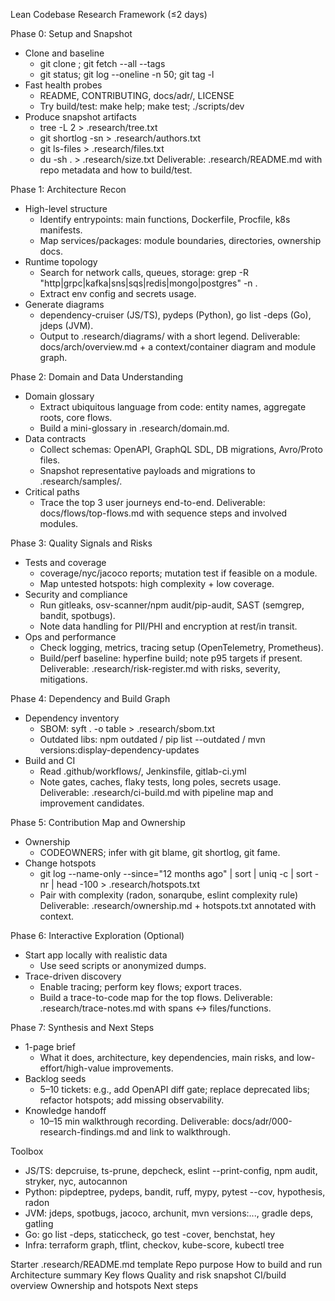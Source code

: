 Lean Codebase Research Framework (≤2 days)

Phase 0: Setup and Snapshot
- Clone and baseline
  - git clone <repo>; git fetch --all --tags
  - git status; git log --oneline -n 50; git tag -l
- Fast health probes
  - README, CONTRIBUTING, docs/adr/, LICENSE
  - Try build/test: make help; make test; ./scripts/dev
- Produce snapshot artifacts
  - tree -L 2 > .research/tree.txt
  - git shortlog -sn > .research/authors.txt
  - git ls-files > .research/files.txt
  - du -sh . > .research/size.txt
Deliverable: .research/README.md with repo metadata and how to build/test.

Phase 1: Architecture Recon
- High-level structure
  - Identify entrypoints: main functions, Dockerfile, Procfile, k8s manifests.
  - Map services/packages: module boundaries, directories, ownership docs.
- Runtime topology
  - Search for network calls, queues, storage: grep -R "http|grpc|kafka|sns|sqs|redis|mongo|postgres" -n .
  - Extract env config and secrets usage.
- Generate diagrams
  - dependency-cruiser (JS/TS), pydeps (Python), go list -deps (Go), jdeps (JVM).
  - Output to .research/diagrams/ with a short legend.
Deliverable: docs/arch/overview.md + a context/container diagram and module graph.

Phase 2: Domain and Data Understanding
- Domain glossary
  - Extract ubiquitous language from code: entity names, aggregate roots, core flows.
  - Build a mini-glossary in .research/domain.md.
- Data contracts
  - Collect schemas: OpenAPI, GraphQL SDL, DB migrations, Avro/Proto files.
  - Snapshot representative payloads and migrations to .research/samples/.
- Critical paths
  - Trace the top 3 user journeys end-to-end.
Deliverable: docs/flows/top-flows.md with sequence steps and involved modules.

Phase 3: Quality Signals and Risks
- Tests and coverage
  - coverage/nyc/jacoco reports; mutation test if feasible on a module.
  - Map untested hotspots: high complexity + low coverage.
- Security and compliance
  - Run gitleaks, osv-scanner/npm audit/pip-audit, SAST (semgrep, bandit, spotbugs).
  - Note data handling for PII/PHI and encryption at rest/in transit.
- Ops and performance
  - Check logging, metrics, tracing setup (OpenTelemetry, Prometheus).
  - Build/perf baseline: hyperfine build; note p95 targets if present.
Deliverable: .research/risk-register.md with risks, severity, mitigations.

Phase 4: Dependency and Build Graph
- Dependency inventory
  - SBOM: syft . -o table > .research/sbom.txt
  - Outdated libs: npm outdated / pip list --outdated / mvn versions:display-dependency-updates
- Build and CI
  - Read .github/workflows/, Jenkinsfile, gitlab-ci.yml
  - Note gates, caches, flaky tests, long poles, secrets usage.
Deliverable: .research/ci-build.md with pipeline map and improvement candidates.

Phase 5: Contribution Map and Ownership
- Ownership
  - CODEOWNERS; infer with git blame, git shortlog, git fame.
- Change hotspots
  - git log --name-only --since="12 months ago" | sort | uniq -c | sort -nr | head -100 > .research/hotspots.txt
  - Pair with complexity (radon, sonarqube, eslint complexity rule)
Deliverable: .research/ownership.md + hotspots.txt annotated with context.

Phase 6: Interactive Exploration (Optional)
- Start app locally with realistic data
  - Use seed scripts or anonymized dumps.
- Trace-driven discovery
  - Enable tracing; perform key flows; export traces.
  - Build a trace-to-code map for the top flows.
Deliverable: .research/trace-notes.md with spans ↔ files/functions.

Phase 7: Synthesis and Next Steps
- 1-page brief
  - What it does, architecture, key dependencies, main risks, and low-effort/high-value improvements.
- Backlog seeds
  - 5–10 tickets: e.g., add OpenAPI diff gate; replace deprecated libs; refactor hotspots; add missing observability.
- Knowledge handoff
  - 10–15 min walkthrough recording.
Deliverable: docs/adr/000-research-findings.md and link to walkthrough.

Toolbox
- JS/TS: depcruise, ts-prune, depcheck, eslint --print-config, npm audit, stryker, nyc, autocannon
- Python: pipdeptree, pydeps, bandit, ruff, mypy, pytest --cov, hypothesis, radon
- JVM: jdeps, spotbugs, jacoco, archunit, mvn versions:..., gradle deps, gatling
- Go: go list -deps, staticcheck, go test -cover, benchstat, hey
- Infra: terraform graph, tflint, checkov, kube-score, kubectl tree

Starter .research/README.md template
Repo purpose
How to build and run
Architecture summary
Key flows
Quality and risk snapshot
CI/build overview
Ownership and hotspots
Next steps
